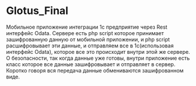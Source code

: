 # Glotus_Final

Мобильное приложение интеграции 1с предприятие через Rest интерфейс Odata. Cервере есть php script которое принимает зашифрованную данную от мобильной приложении, и php script расшифровывает эти данные, и отправляем все в 1с(использовая интерфейс Odata), 
которое все это происходит внутри этой же сервере.
О безопасности, так когда данные уже готовы, внутри приложение есть класс которое все данные зашифровывает и отправляет в сервер.
Коротко говоря вся передача данные обмениваются зашифрованном виде.



